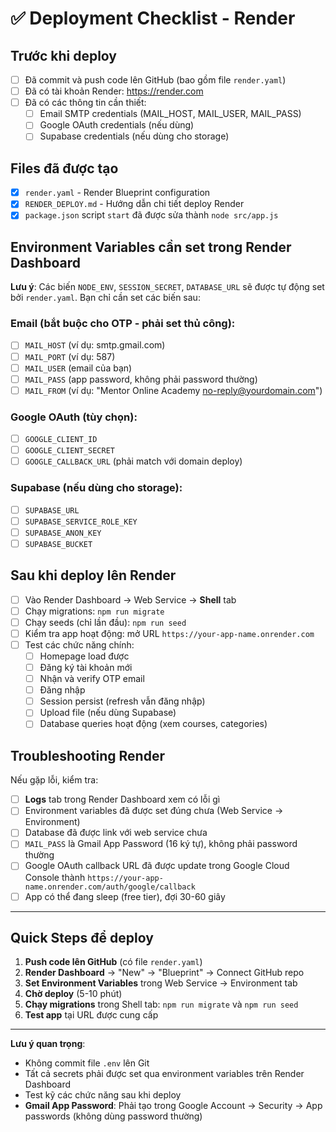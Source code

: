 # ✅ Deployment Checklist - Render

## Trước khi deploy

- [ ] Đã commit và push code lên GitHub (bao gồm file `render.yaml`)
- [ ] Đã có tài khoản Render: https://render.com
- [ ] Đã có các thông tin cần thiết:
  - [ ] Email SMTP credentials (MAIL_HOST, MAIL_USER, MAIL_PASS)
  - [ ] Google OAuth credentials (nếu dùng)
  - [ ] Supabase credentials (nếu dùng cho storage)

## Files đã được tạo

- [x] `render.yaml` - Render Blueprint configuration
- [x] `RENDER_DEPLOY.md` - Hướng dẫn chi tiết deploy Render
- [x] `package.json` script `start` đã được sửa thành `node src/app.js`

## Environment Variables cần set trong Render Dashboard

**Lưu ý**: Các biến `NODE_ENV`, `SESSION_SECRET`, `DATABASE_URL` sẽ được tự động set bởi `render.yaml`. Bạn chỉ cần set các biến sau:

### Email (bắt buộc cho OTP - phải set thủ công):
- [ ] `MAIL_HOST` (ví dụ: smtp.gmail.com)
- [ ] `MAIL_PORT` (ví dụ: 587)
- [ ] `MAIL_USER` (email của bạn)
- [ ] `MAIL_PASS` (app password, không phải password thường)
- [ ] `MAIL_FROM` (ví dụ: "Mentor Online Academy <no-reply@yourdomain.com>")

### Google OAuth (tùy chọn):
- [ ] `GOOGLE_CLIENT_ID`
- [ ] `GOOGLE_CLIENT_SECRET`
- [ ] `GOOGLE_CALLBACK_URL` (phải match với domain deploy)

### Supabase (nếu dùng cho storage):
- [ ] `SUPABASE_URL`
- [ ] `SUPABASE_SERVICE_ROLE_KEY`
- [ ] `SUPABASE_ANON_KEY`
- [ ] `SUPABASE_BUCKET`

## Sau khi deploy lên Render

- [ ] Vào Render Dashboard → Web Service → **Shell** tab
- [ ] Chạy migrations: `npm run migrate`
- [ ] Chạy seeds (chỉ lần đầu): `npm run seed`
- [ ] Kiểm tra app hoạt động: mở URL `https://your-app-name.onrender.com`
- [ ] Test các chức năng chính:
  - [ ] Homepage load được
  - [ ] Đăng ký tài khoản mới
  - [ ] Nhận và verify OTP email
  - [ ] Đăng nhập
  - [ ] Session persist (refresh vẫn đăng nhập)
  - [ ] Upload file (nếu dùng Supabase)
  - [ ] Database queries hoạt động (xem courses, categories)

## Troubleshooting Render

Nếu gặp lỗi, kiểm tra:
- [ ] **Logs** tab trong Render Dashboard xem có lỗi gì
- [ ] Environment variables đã được set đúng chưa (Web Service → Environment)
- [ ] Database đã được link với web service chưa
- [ ] `MAIL_PASS` là Gmail App Password (16 ký tự), không phải password thường
- [ ] Google OAuth callback URL đã được update trong Google Cloud Console thành `https://your-app-name.onrender.com/auth/google/callback`
- [ ] App có thể đang sleep (free tier), đợi 30-60 giây

---

## Quick Steps để deploy

1. **Push code lên GitHub** (có file `render.yaml`)
2. **Render Dashboard** → "New" → "Blueprint" → Connect GitHub repo
3. **Set Environment Variables** trong Web Service → Environment tab
4. **Chờ deploy** (5-10 phút)
5. **Chạy migrations** trong Shell tab: `npm run migrate` và `npm run seed`
6. **Test app** tại URL được cung cấp

---

**Lưu ý quan trọng**: 
- Không commit file `.env` lên Git
- Tất cả secrets phải được set qua environment variables trên Render Dashboard
- Test kỹ các chức năng sau khi deploy
- **Gmail App Password**: Phải tạo trong Google Account → Security → App passwords (không dùng password thường)

